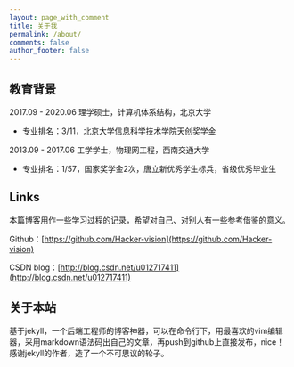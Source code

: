 ```yaml
---
layout: page_with_comment
title: 关于我
permalink: /about/
comments: false
author_footer: false
---
```


## 教育背景

2017.09 - 2020.06  理学硕士，计算机体系结构，北京大学

- 专业排名：3/11，北京大学信息科学技术学院天创奖学金

2013.09 - 2017.06  工学学士，物理网工程，西南交通大学

- 专业排名：1/57，国家奖学金2次，唐立新优秀学生标兵，省级优秀毕业生

## Links

本篇博客用作一些学习过程的记录，希望对自己、对别人有一些参考借鉴的意义。

Github：[https://github.com/Hacker-vision](https://github.com/Hacker-vision)

CSDN blog：[http://blog.csdn.net/u012717411](http://blog.csdn.net/u012717411)


## 关于本站

基于jekyll，一个后端工程师的博客神器，可以在命令行下，用最喜欢的vim编辑器，采用markdown语法码出自己的文章，再push到github上直接发布，nice！感谢jekyll的作者，造了一个不可思议的轮子。


